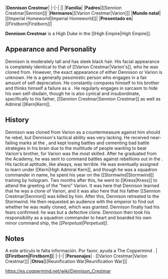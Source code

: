 |**Dennison Crestmar**|
|-|-|
||
|**Familia**|
|**Padres**|[[Sennion Crestmar\|Sennion]]|
|**Hermanos**|[[Varion Crestmar\|Varion]]|
|**Mundo natal**|[[Imperial Homeworld\|Imperial Homeworld]]|
|**Presentado en**|*[[Firstborn\|Firstborn]]*|

**Dennison Crestmar** is a High Duke in the [[High Empire\|High Empire]].

## Appearance and Personality
Dennison is moderately tall and has sleek black hair. His facial appearance is completely identical to that of [[Varion Crestmar\|Varion's]], who he was cloned from. However, the exact appearance of either Dennison or Varion is unknown. He is a generally pessimistic person who engages in a fair amount of self deprecation. He constantly compares himself to his brother and thinks himself a failure as a . He regularly engages in sarcasm to hide his own self-disdain, though he is also cynical and insubordinate, specifically to his father, [[Sennion Crestmar\|Sennion Crestmar]] as well as Admiral [[Kern\|Kern]].

## History
Dennison was cloned from Varion as a countermeasure against him should he rebel, but Dennison's tactical ability was very lacking. He received near-failing marks at the , and kept losing battles and cementing bad battle strategies in his brain due to the multitude of people wanting to beat Varion's brother, for Varion was the most skilled. After he graduated from the Academy, he was sent to command battles against rebellions out in the . His tactical aptitude, like always, was terrible. He was eventually assigned to learn under [[Kern\|High Admiral Kern]], and though he was a squadron commander in name, he spent his year on the [[Stormwind\|Stormwind]] training by hologram. Two months after this, he went to [[Kress\|Kress]] to attend the greeting of the "hero" Varion. It was here that Dennison learned that he was a clone of Varion, and it was also here that his father [[Sennion Crestmar\|Sennion]] was killed by him. After this, Dennison retreated to the Stormwind. He then requested an audience with the emperor to find out whether he was really cloned, which was granted. Dennison finally had his fears confirmed: he was but a defective clone. Dennison then took his responsibility as a squadron commander to heart and boarded his own minor command ship, the *[[Perpetual\|Perpetual]]*.

## Notes

A este artículo le falta información. Por favor, ayuda a The Coppermind .
|**[[Firstborn\|Firstborn]]**|
|-|-|
|**Personajes**| · [[Varion Crestmar\|Varion Crestmar]]|
|**Otros**|[[Reunification War\|Reunification War]]|



https://es.coppermind.net/wiki/Dennison_Crestmar